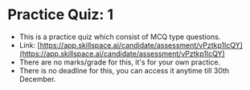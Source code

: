 # Practice Quiz: 1

* This is a practice quiz which consist of MCQ type questions.
* Link: [https://app.skillspace.ai/candidate/assessment/vPztkp1lcQY](https://app.skillspace.ai/candidate/assessment/vPztkp1lcQY)
* There are no marks/grade for this, it's for your own practice.
* There is no deadline for this, you can access it anytime till 30th December.
